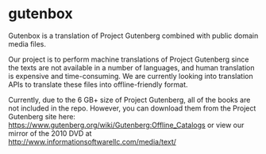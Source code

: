 # gutenbox
Gutenbox is a translation of Project Gutenberg combined with public domain media files.

Our project is to perform machine translations of Project Gutenberg since the texts are not available in a number of languages, and human translation is expensive and time-consuming. We are currently looking into translation APIs to translate these files into offline-friendly format.

Currently, due to the 6 GB+ size of Project Gutenberg, all of the books are not included in the repo. However, you can download them from the Project Gutenberg site here: https://www.gutenberg.org/wiki/Gutenberg:Offline_Catalogs or view our mirror of the 2010 DVD at http://www.informationsoftwarellc.com/media/text/
